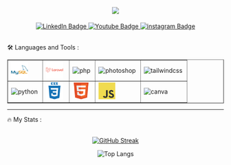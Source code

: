 <div id="header" align="center">
  <img src="https://media.giphy.com/media/u2pmTWUi0MXjyrMaVj/giphy.gif" width="400"/>
  <br/>
   <br/>
  <div id="badges">
  <a href="https://www.linkedin.com/in/daus-ganteng-8a1836211/" target="_blank">
    <img src="https://img.shields.io/badge/LinkedIn-blue?style=for-the-badge&logo=linkedin&logoColor=white" alt="LinkedIn         Badge"/>
  </a>
  <a href="https://www.youtube.com/channel/UCIBJ_PRd543QQPjYkSRCshg">
    <img src="https://img.shields.io/badge/YouTube-red?style=for-the-badge&logo=youtube&logoColor=white" alt="Youtube             Badge"/>
  </a>
  <a href="https://www.instagram.com/e.about.us">
    <img src="https://img.shields.io/badge/Instagram-FF13C6?style=for-the-badge&logo=instagram&logoColor=white"                   alt="instagram Badge"/>
  </a>
  </div>
  <img src="https://komarev.com/ghpvc/?username=CalcuDaus&style=flat-square&color=blue" alt=""/>
  
</div>

 :hammer_and_wrench: Languages and Tools :
<div align="center">
  <table cellpadding="5" cellspacing="0" border="1">
    <tr>
      <td><img src="https://github.com/devicons/devicon/blob/master/icons/mysql/mysql-original-wordmark.svg" title="mysql" alt="mysql" width="40" height="40"/>&nbsp;</td>
      <td>
            <img src="https://github.com/devicons/devicon/blob/master/icons/laravel/laravel-original-wordmark.svg" title="laravel" alt="laravel" width="40" height="40"/>
          &nbsp;</td>
      <td><img src="https://cdn.jsdelivr.net/gh/devicons/devicon@latest/icons/php/php-original.svg" title="php" alt="php" width="40" height="40"/>&nbsp;</td>
      <td><img src="https://cdn.jsdelivr.net/gh/devicons/devicon@latest/icons/photoshop/photoshop-original.svg" title="photoshop" alt="photoshop" width="40" height="40"/>&nbsp;</td>
      <td><img src="https://cdn.jsdelivr.net/gh/devicons/devicon@latest/icons/tailwindcss/tailwindcss-original.svg" title="tailwindcss" alt="tailwindcss" width="40" height="40"/>&nbsp;</td>
    </tr>
    <tr>
      <td><img src="https://cdn.jsdelivr.net/gh/devicons/devicon@latest/icons/python/python-original.svg" title="python" alt="python " width="40" height="40"/>&nbsp;</td>
      <td><img src="https://github.com/devicons/devicon/blob/master/icons/css3/css3-plain-wordmark.svg"  title="CSS3" alt="CSS" width="40" height="40"/>&nbsp;</td>
      <td><img src="https://github.com/devicons/devicon/blob/master/icons/html5/html5-original.svg" title="HTML5" alt="HTML" width="40" height="40"/>&nbsp;</td>
      <td><img src="https://github.com/devicons/devicon/blob/master/icons/javascript/javascript-original.svg" title="JavaScript" alt="JavaScript" width="40" height="40"/>&nbsp;</td>
      <td><img src="https://cdn.jsdelivr.net/gh/devicons/devicon@latest/icons/canva/canva-original.svg" title="canva" alt="canva" width="40" height="40"/>&nbsp;</td>
    </tr>
  </table>
</div>
<hr>

:fire: My Stats :

<br>
<div align="center">
<a href="https://git.io/streak-stats"><img src="https://streak-stats.demolab.com?user=CalcuDaus&theme=dark&hide_border=true&date_format=j%20M%5B%20Y%5D" alt="GitHub Streak" /></a>
  
![Top Langs](https://github-readme-stats.vercel.app/api/top-langs/?username=CalcuDaus&layout=compact&theme=dark)
</div>
<!--
**CalcuDaus/CalcuDaus** is a ✨ _special_ ✨ repository because its `README.md` (this file) appears on your GitHub profile.

Here are some ideas to get you started:


- 🔭 I’m currently working on ....
- 🌱 I’m currently learning ..
- 👯 I’m looking to collaborate on ....
- 🤔 I’m looking for help with...
- 💬 Ask me about ....
- 📫 How to reach me: ...
- 😄 Pronouns: ...
- ⚡ Fun fact: ..
-->
